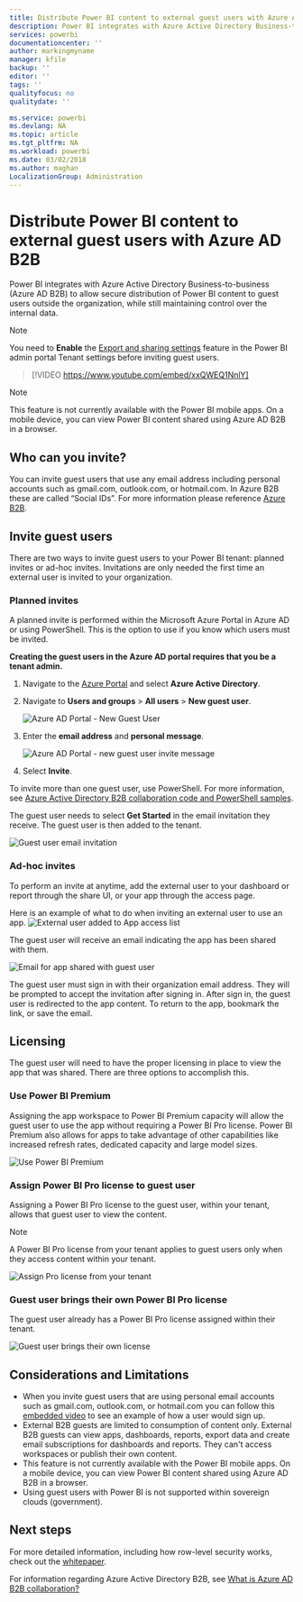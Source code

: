 ```yaml
---
title: Distribute Power BI content to external guest users with Azure AD B2B
description: Power BI integrates with Azure Active Directory Business-to-business (Azure AD B2B) to allow secure distribution of Power BI content to guest users outside the organization.
services: powerbi
documentationcenter: ''
author: markingmyname
manager: kfile
backup: ''
editor: ''
tags: ''
qualityfocus: no
qualitydate: ''

ms.service: powerbi
ms.devlang: NA
ms.topic: article
ms.tgt_pltfrm: NA
ms.workload: powerbi
ms.date: 03/02/2018
ms.author: maghan
LocalizationGroup: Administration
---
```

# Distribute Power BI content to external guest users with Azure AD B2B

Power BI integrates with Azure Active Directory Business-to-business (Azure AD B2B) to allow secure distribution of Power BI content to guest users outside the organization, while still maintaining control over the internal data.

> [!NOTE]
> You need to **Enable** the [Export and sharing settings](service-admin-portal.md#export-and-sharing-settings) feature in the Power BI admin portal Tenant settings before inviting guest users.

> [!VIDEO https://www.youtube.com/embed/xxQWEQ1NnlY]

> [!NOTE]
> This feature is not currently available with the Power BI mobile apps. On a mobile device, you can view Power BI content shared using Azure AD B2B in a browser. 

## Who can you invite?

You can invite guest users that use any email address including personal accounts such as gmail.com, outlook.com, or hotmail.com. In Azure B2B these are called “Social IDs”. For more information please reference [Azure B2B](https://docs.microsoft.com/en-us/azure/active-directory/active-directory-b2b-what-is-azure-ad-b2b).

## Invite guest users

There are two ways to invite guest users to your Power BI tenant: planned invites or ad-hoc invites. Invitations are only needed the first time an external user is invited to your organization.

### Planned invites

A planned invite is performed within the Microsoft Azure Portal in Azure AD or using PowerShell. This is the option to use if you know which users must be invited. 

**Creating the guest users in the Azure AD portal requires that you be a tenant admin.**

1. Navigate to the [Azure Portal](https://portal.azure.com) and select **Azure Active Directory**.

2. Navigate to **Users and groups** > **All users** > **New guest user**.

    ![Azure AD Portal - New Guest User](media/service-admin-azure-ad-b2b/azuread-portal-new-guest-user.png)

3. Enter the **email address** and **personal message**.

    ![Azure AD Portal - new guest user invite message](media/service-admin-azure-ad-b2b/azuread-portal-invite-message.png)

4. Select **Invite**.

To invite more than one guest user, use PowerShell. For more information, see [Azure Active Directory B2B collaboration code and PowerShell samples](https://docs.microsoft.com/azure/active-directory/active-directory-b2b-code-samples).

The guest user needs to select **Get Started** in the email invitation they receive. The guest user is then added to the tenant.

![Guest user email invitation](media/service-admin-azure-ad-b2b/guest-user-invite-email.png)

### Ad-hoc invites

To perform an invite at anytime, add the external user to your dashboard or report through the share UI, or your app through the access page.

Here is an example of what to do when inviting an external user to use an app.
![External user added to App access list](media/service-admin-azure-ad-b2b/power-bi-app-access.png)

The guest user will receive an email indicating the app has been shared with them.

![Email for app shared with guest user](media/service-admin-azure-ad-b2b/guest-user-invite-email2.png)

The guest user must sign in with their organization email address. They will be prompted to accept the invitation after signing in. After sign in, the guest user is redirected to the app content. To return to the app, bookmark the link, or save the email.

## Licensing

The guest user will need to have the proper licensing in place to view the app that was shared. There are three options to accomplish this.

### Use Power BI Premium

Assigning the app workspace to Power BI Premium capacity will allow the guest user to use the app without requiring a Power BI Pro license. Power BI Premium also allows for apps to take advantage of other capabilities like increased refresh rates, dedicated capacity and large model sizes.

![Use Power BI Premium](media/service-admin-azure-ad-b2b/license-approach1.png)

### Assign Power BI Pro license to guest user

Assigning a Power BI Pro license to the guest user, within your tenant, allows that guest user to view the content.

> [!NOTE]
> A Power BI Pro license from your tenant applies to guest users only when they access content within your tenant.

![Assign Pro license from your tenant](media/service-admin-azure-ad-b2b/license-approach2.png)

### Guest user brings their own Power BI Pro license

The guest user already has a Power BI Pro license assigned within their tenant.

![Guest user brings their own license](media/service-admin-azure-ad-b2b/license-approach3.png)

## Considerations and Limitations

* When you invite guest users that are using personal email accounts such as gmail.com, outlook.com, or hotmail.com you can follow this [embedded video](https://docs.microsoft.com/en-us/azure/active-directory/active-directory-b2b-redemption-experience) to see an example of how a user would sign up.
* External B2B guests are limited to consumption of content only. External B2B guests can view apps, dashboards, reports, export data and create email subscriptions for dashboards and reports. They can't access workspaces or publish their own content.
* This feature is not currently available with the Power BI mobile apps. On a mobile device, you can view Power BI content shared using Azure AD B2B in a browser.
* Using guest users with Power BI is not supported within sovereign clouds (government).

## Next steps

For more detailed information, including how row-level security works, check out the [whitepaper](https://aka.ms/powerbi-b2b-whitepaper).

For information regarding Azure Active Directory B2B, see [What is Azure AD B2B collaboration?](https://docs.microsoft.com/azure/active-directory/active-directory-b2b-what-is-azure-ad-b2b)